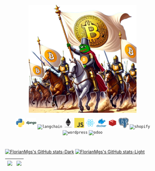 <p align="center"><img width="350" height="350" src="./assets/pepe.png" /></p>

<p align="center">
  <code><img height="32" alt="python" src="https://raw.githubusercontent.com/github/explore/80688e429a7d4ef2fca1e82350fe8e3517d3494d/topics/python/python.png"></code>
  <code><img height="32" alt="django" src="https://raw.githubusercontent.com/github/explore/80688e429a7d4ef2fca1e82350fe8e3517d3494d/topics/django/django.png"></code>
  <code><img height="32" alt="langchain" src="https://framerusercontent.com/images/fiyH75YYr8PgRjfbVualMdYW8.png"></code>
  <code><img height="32" alt="solidity" src="https://raw.githubusercontent.com/github/explore/80688e429a7d4ef2fca1e82350fe8e3517d3494d/topics/ethereum/ethereum.png"></code>
  <code><img height="32" alt="javascript" src="https://raw.githubusercontent.com/github/explore/80688e429a7d4ef2fca1e82350fe8e3517d3494d/topics/javascript/javascript.png"></code>
  <code><img height="32" alt="react" src="https://raw.githubusercontent.com/github/explore/80688e429a7d4ef2fca1e82350fe8e3517d3494d/topics/react/react.png"></code>
  <code><img height="32" alt="docker" src="https://raw.githubusercontent.com/github/explore/80688e429a7d4ef2fca1e82350fe8e3517d3494d/topics/docker/docker.png"></code>
  <code><img height="32" alt="redis" src="https://raw.githubusercontent.com/github/explore/80688e429a7d4ef2fca1e82350fe8e3517d3494d/topics/redis/redis.png"></code>
  <code><img height="32" alt="postgresql" src="https://raw.githubusercontent.com/github/explore/80688e429a7d4ef2fca1e82350fe8e3517d3494d/topics/postgresql/postgresql.png"></code>
  <code><img height="32" alt="shopify" src="https://cdn3.iconfinder.com/data/icons/social-media-2068/64/_shopping-512.png"></code>
  <code><img height="32" alt="wordpress" src="https://upload.wikimedia.org/wikipedia/commons/thumb/9/98/WordPress_blue_logo.svg/1024px-WordPress_blue_logo.svg.png"></code>
  <code><img height="32" alt="odoo" src="https://w7.pngwing.com/pngs/862/702/png-transparent-code-development-logo-odoo-logos-icon.png"></code>
</p>

<br />

[![FlorianMgs's GitHub stats-Dark](https://github-readme-stats-8u38y72uo-florianmgs-projects.vercel.app/api?username=FlorianMgs&show_icons=true&include_all_commits=true&theme=transparent&hide_border=true#gh-dark-mode-only)](https://github-readme-stats-8u38y72uo-florianmgs-projects.vercel.app/api?username=FlorianMgs&show_icons=true&include_all_commits=true&theme=transparent&hide_border=true#gh-dark-mode-only)
[![FlorianMgs's GitHub stats-Light](https://github-readme-stats-8u38y72uo-florianmgs-projects.vercel.app/api?username=FlorianMgs&show_icons=true&include_all_commits=true&theme=transparent&hide_border=true#gh-light-mode-only)](https://github-readme-stats-8u38y72uo-florianmgs-projects.vercel.app/api?username=FlorianMgs&show_icons=true&include_all_commits=true&theme=transparent&hide_border=true#gh-light-mode-only)

|<img align="center" src="https://github-readme-stats-8u38y72uo-florianmgs-projects.vercel.app/api?username=FlorianMgs&show_icons=true&include_all_commits=true&theme=transparent&hide_border=true" /> | <img align="center" src="https://github-readme-stats-8u38y72uo-florianmgs-projects.vercel.app/api/top-langs/?username=FlorianMgs&layout=compact&theme=transparent&hide_border=true" /> |
| ------------- | ------------- |
